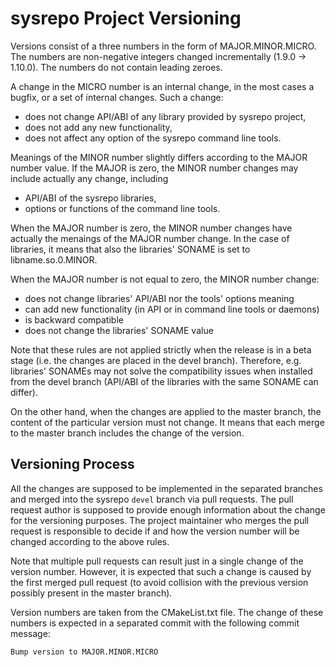 # sysrepo Project Versioning

Versions consist of a three numbers in the form of MAJOR.MINOR.MICRO. The
numbers are non-negative integers changed incrementally (1.9.0 -> 1.10.0). The
numbers do not contain leading zeroes.

A change in the MICRO number is an internal change, in the most cases a bugfix,
or a set of internal changes. Such a change:
- does not change API/ABI of any library provided by sysrepo project,
- does not add any new functionality,
- does not affect any option of the sysrepo command line tools.

Meanings of the MINOR number slightly differs according to the MAJOR number
value. If the MAJOR is zero, the MINOR number changes may include actually any
change, including
- API/ABI of the sysrepo libraries,
- options or functions of the command line tools.

When the MAJOR number is zero, the MINOR number changes have actually the
menaings of the MAJOR number change. In the case of libraries, it means that
also the libraries' SONAME is set to libname.so.0.MINOR.

When the MAJOR number is not equal to zero, the MINOR number change:
- does not change libraries' API/ABI nor the tools' options meaning
- can add new functionality (in API or in command line tools or daemons)
- is backward compatible
- does not change the libraries' SONAME value

Note that these rules are not applied strictly when the release is in a beta
stage (i.e. the changes are placed in the devel branch). Therefore, e.g.
libraries' SONAMEs may not solve the compatibility issues when installed from
the devel branch (API/ABI of the libraries with the same SONAME can differ).

On the other hand, when the changes are applied to the master branch, the
content of the particular version must not change. It means that each
merge to the master branch includes the change of the version.

## Versioning Process

All the changes are supposed to be implemented in the separated branches and
merged into the sysrepo `devel` branch via pull requests. The pull request
author is supposed to provide enough information about the change for the
versioning purposes. The project maintainer who merges the pull request is
responsible to decide if and how the version number will be changed according
to the above rules.

Note that multiple pull requests can result just in a single change of the
version number. However, it is expected that such a change is caused by the
first merged pull request (to avoid collision with the previous version
possibly present in the master branch).

Version numbers are taken from the CMakeList.txt file. The change of these
numbers is expected in a separated commit with the following commit message:
```
Bump version to MAJOR.MINOR.MICRO
```


